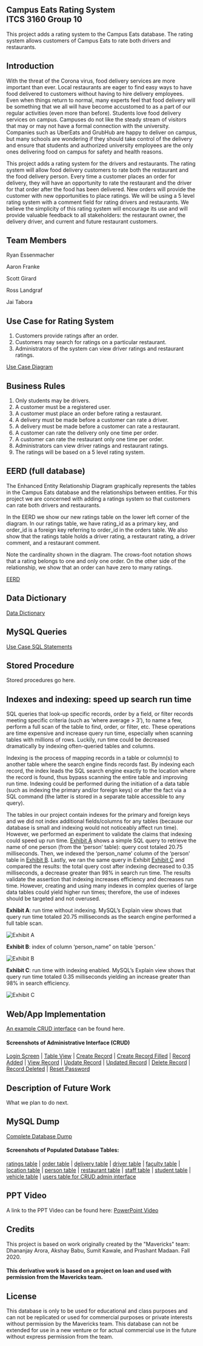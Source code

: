 ## Campus Eats Rating System<br>ITCS 3160 Group 10

This project adds a rating system to the Campus Eats database. The rating system allows customers of Campus Eats to rate both drivers and restaurants.

## Introduction

With the threat of the Corona virus, food delivery services are more important than ever. Local restaurants are eager to find easy ways to have food delivered to customers without having to hire delivery employees. Even when things return to normal, many experts feel that food delivery will be something that we all will have become accustomed to as a part of our regular activities (even more than before). Students love food delivery services on campus. Campuses do not like the steady stream of visitors that may or may not have a formal connection with the university. Companies such as UberEats and GrubHub are happy to deliver on campus, but many schools are wondering if they should take control of the delivery and ensure that students and authorized university employees are the only ones delivering food on campus for safety and health reasons.

This project adds a rating system for the drivers and restaurants. The rating system will allow food delivery customers to rate both the restaurant and the food delivery person. Every time a customer places an order for delivery, they will have an opportunity to rate the restaurant and the driver for that order after the food has been delivered. New orders will provide the customer with new opportunities to place ratings. We will be using a 5 level rating system with a comment field for rating drivers and restaurants. We believe the simplicity of this rating system will encourage its use and will provide valuable feedback to all stakeholders: the restaurant owner, the delivery driver, and current and future restaurant customers.

## Team Members

Ryan Essenmacher

Aaron Franke

Scott Girard

Ross Landgraf

Jai Tabora

## Use Case for Rating System

1. Customers provide ratings after an order.
2. Customers may search for ratings on a particular restaurant.
3. Administrators of the system can view driver ratings and restaurant ratings.

[Use Case Diagram](https://github.com/aaronfranke/ITCS-3160-Group-10/blob/master/images/rating_system_use_case.png)

## Business Rules

1. Only students may be drivers.
2. A customer must be a registered user.
3. A customer must place an order before rating a restaurant.
4. A delivery must be made before a customer can rate a driver.
5. A delivery must be made before a customer can rate a restaurant.
6. A customer can rate the delivery only one time per order.
7. A customer can rate the restaurant only one time per order.
8. Administrators can view driver ratings and restaurant ratings.
9. The ratings will be based on a 5 level rating system.

## EERD (full database)

The Enhanced Entity Relationship Diagram graphically represents the tables in the Campus Eats database and the relationships between entities. For this project we are concerned with adding a ratings system so that customers can rate both drivers and restaurants.

In the EERD we show our new ratings table on the lower left corner of the diagram. In our ratings table, we have rating_id as a primary key, and order_id is a foreign key referring to order_id in the orders table. We also show that the ratings table holds a driver rating, a restaurant rating, a driver comment, and a restaurant comment.

Note the cardinality shown in the diagram. The crows-foot notation shows that a rating belongs to one and only one order. On the other side of the relationship, we show that an order can have zero to many ratings.

[EERD](https://github.com/aaronfranke/ITCS-3160-Group-10/blob/master/images/EERD.png)

## Data Dictionary

[Data Dictionary](https://github.com/aaronfranke/ITCS-3160-Group-10/blob/master/pdf/Group10_DataDictionary_deliverable2.pdf)

## MySQL Queries

[Use Case SQL Statements](https://github.com/aaronfranke/ITCS-3160-Group-10/blob/master/sql/UseCaseSQL.sql)

## Stored Procedure

Stored procedures go here.

## Indexes and indexing: speed up search run time

SQL queries that look-up specific records, order by a field, or filter records meeting specific criteria (such as ‘where average > 3’), to name a few, perform a full scan of the table to find, order, or filter, etc. These operations are time expensive and increase query run time, especially when scanning tables with millions of rows. Luckily, run time could be decreased dramatically by indexing often-queried tables and columns.

Indexing is the process of mapping records in a table or column(s) to another table where the search engine finds records fast. By indexing each record, the index leads the SQL search engine exactly to the location where the record is found, thus bypass scanning the entire table and improving run time. Indexing could be performed during the initiation of a data table (such as indexing the primary and/or foreign keys) or after the fact via a SQL command (the latter is stored in a separate table accessible to any query).

The tables in our project contain indexes for the primary and foreign keys and we did not index additional fields/columns for any tables (because our database is small and indexing would not noticeably affect run time). However, we performed an experiment to validate the claims that indexing could speed up run time. [Exhibit A](https://github.com/aaronfranke/ITCS-3160-Group-10/master/screenshots/exhibit_a.png) shows a simple SQL query to retrieve the name of one person (from the ‘person’ table): query cost totaled 20.75 milliseconds. Then, we indexed the ‘person_name’ column of the ‘person’ table in [Exhibit B](https://raw.github.com/aaronfranke/ITCS-3160-Group-10/master/screenshots/exhibit_b.png). Lastly, we ran the same query in Exhibit [Exhibit C](https://raw.github.com/aaronfranke/ITCS-3160-Group-10/master/screenshots/exhibit_c.png) and compared the results: the total query cost after indexing decreased to 0.35 milliseconds, a decrease greater than 98% in search run time. The results validate the assertion that indexing increases efficiency and decreases run time. However, creating and using many indexes in complex queries of large data tables could yield higher run times; therefore, the use of indexes should be targeted and not overused.

**Exhibit A**: run time without indexing. MySQL’s Explain view shows that query run time totaled 20.75 milliseconds as the search engine performed a full table scan.

![Exhibit A](https://raw.githubusercontent.com/aaronfranke/ITCS-3160-Group-10/master/screenshots/exhibit_a.png)

**Exhibit B**: index of column ‘person_name” on table ‘person.’

![Exhibit B](https://raw.githubusercontent.com/aaronfranke/ITCS-3160-Group-10/master/screenshots/exhibit_b.png)

**Exhibit C**: run time with indexing enabled. MySQL’s Explain view shows that query run time totaled 0.35 milliseconds yielding an increase greater than 98% in search efficiency.

![Exhibit C](https://raw.githubusercontent.com/aaronfranke/ITCS-3160-Group-10/master/screenshots/exhibit_c.png)

## Web/App Implementation

[An example CRUD interface](https://admin-eats.com) can be found here.
#### Screenshots of Administrative Interface (CRUD)

[Login Screen](https://raw.githubusercontent.com/aaronfranke/ITCS-3160-Group-10/master/screenshots/login.png) | [Table View](https://raw.githubusercontent.com/aaronfranke/ITCS-3160-Group-10/master/screenshots/table_view.png) | [Create Record](https://raw.githubusercontent.com/aaronfranke/ITCS-3160-Group-10/master/screenshots/create_record.png) | [Create Record Filled](https://raw.githubusercontent.com/aaronfranke/ITCS-3160-Group-10/master/screenshots/create_record_filled.png) | [Record Added](https://raw.githubusercontent.com/aaronfranke/ITCS-3160-Group-10/master/screenshots/record_added.png) | [View Record](https://raw.githubusercontent.com/aaronfranke/ITCS-3160-Group-10/master/screenshots/view_record.png) | [Update Record](https://raw.githubusercontent.com/aaronfranke/ITCS-3160-Group-10/master/screenshots/edit_record.png) | [Updated Record](https://raw.githubusercontent.com/aaronfranke/ITCS-3160-Group-10/master/screenshots/updated_record.png) | [Delete Record](https://raw.githubusercontent.com/aaronfranke/ITCS-3160-Group-10/master/screenshots/delete_record.png) | [Record Deleted](https://raw.githubusercontent.com/aaronfranke/ITCS-3160-Group-10/master/screenshots/record_deleted.png) | [Reset Password](https://raw.githubusercontent.com/aaronfranke/ITCS-3160-Group-10/master/screenshots/reset_password.png)

## Description of Future Work

What we plan to do next.

## MySQL Dump

[Complete Database Dump](https://github.com/aaronfranke/ITCS-3160-Group-10/blob/master/sql/Group10_Database_Dump.sql)

#### Screenshots of Populated Database Tables:
[ratings table](https://github.com/aaronfranke/ITCS-3160-Group-10/blob/master/screenshots/ratings.png) |
[order table](https://github.com/aaronfranke/ITCS-3160-Group-10/blob/master/screenshots/order.png) |
[delivery table](https://github.com/aaronfranke/ITCS-3160-Group-10/blob/master/screenshots/delivery.png) |
[driver table](https://github.com/aaronfranke/ITCS-3160-Group-10/blob/master/screenshots/driver.png) |
[faculty table](https://github.com/aaronfranke/ITCS-3160-Group-10/blob/master/screenshots/faculty.png) |
[location table](https://github.com/aaronfranke/ITCS-3160-Group-10/blob/master/screenshots/location.png) |
[person table](https://github.com/aaronfranke/ITCS-3160-Group-10/blob/master/screenshots/person.png) |
[restaurant table](https://github.com/aaronfranke/ITCS-3160-Group-10/blob/master/screenshots/restaurant.png) |
[staff table](https://github.com/aaronfranke/ITCS-3160-Group-10/blob/master/screenshots/staff.png) |
[student table](https://github.com/aaronfranke/ITCS-3160-Group-10/blob/master/screenshots/student.png) |
[vehicle table](https://github.com/aaronfranke/ITCS-3160-Group-10/blob/master/screenshots/vehicle.png) |
[users table for CRUD admin interface](https://github.com/aaronfranke/ITCS-3160-Group-10/blob/master/screenshots/users.png)

## PPT Video

A link to the PPT Video can be found here:
[PowerPoint Video](https://youtube.com/)

## Credits

This project is based on work originally created by the "Mavericks" team: Dhananjay Arora, Akshay Babu, Sumit Kawale, and Prashant Madaan. Fall 2020.

#### This derivative work is based on a project on loan and used with permission from the Mavericks team.

## License

This database is only to be used for educational and class purposes and can not be replicated or used for commercial purposes or private interests without permission by the Mavericks team. This database can not be extended for use in a new venture or for actual commercial use in the future without express permission from the team.
